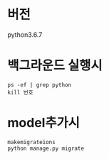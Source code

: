 # 버전
  python3.6.7

# 백그라운드 실행시
	ps -ef | grep python
	kill 번호

# model추가시
	
	makemigrateions
	python manage.py migrate



